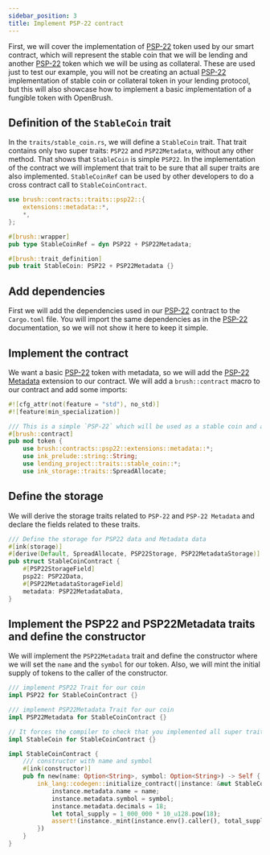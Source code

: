 ```yaml
---
sidebar_position: 3
title: Implement PSP-22 contract
---
```


First, we will cover the implementation of [PSP-22](/smart-contracts/PSP22/psp22) 
token used by our smart contract, which will represent the stable coin that we will be 
lending and another [PSP-22](/smart-contracts/PSP22/psp22) token which we will be 
using as collateral. These are used just to test our example, you will not be creating 
an actual [PSP-22](/smart-contracts/PSP22/psp22) implementation of stable coin or collateral 
token in your lending protocol, but this will also showcase how to implement 
a basic implementation of a fungible token with OpenBrush.

## Definition of the `StableCoin` trait

In the `traits/stable_coin.rs`, we will define a `StableCoin` trait.
That trait contains only two super traits: `PSP22` and `PSP22Metadata`, without any other method.
That shows that `StableCoin` is simple `PSP22`. In the implementation of the contract
we will implement that trait to be sure that all super traits are also implemented.
`StableCoinRef` can be used by other developers to do a cross contract call to `StableCoinContract`.

```rust
use brush::contracts::traits::psp22::{
    extensions::metadata::*,
    *,
};

#[brush::wrapper]
pub type StableCoinRef = dyn PSP22 + PSP22Metadata;

#[brush::trait_definition]
pub trait StableCoin: PSP22 + PSP22Metadata {}
```

## Add dependencies

First we will add the dependencies used in our [PSP-22](/smart-contracts/PSP22/psp22)
contract to the `Cargo.toml` file. You will import the same dependencies as in 
the [PSP-22](/smart-contracts/PSP22/psp22) documentation, so we will not show 
it here to keep it simple.

## Implement the contract

We want a basic [PSP-22](/smart-contracts/PSP22/psp22) token with metadata, 
so we will add the [PSP-22 Metadata](/smart-contracts/PSP22/extensions/metadata) 
extension to our contract. We will add a `brush::contract` macro to our contract 
and add some imports:

```rust
#![cfg_attr(not(feature = "std"), no_std)]
#![feature(min_specialization)]

/// This is a simple `PSP-22` which will be used as a stable coin and a collateral token in our lending contract
#[brush::contract]
pub mod token {
    use brush::contracts::psp22::extensions::metadata::*;
    use ink_prelude::string::String;
    use lending_project::traits::stable_coin::*;
    use ink_storage::traits::SpreadAllocate;
```

## Define the storage

We will derive the storage traits related to `PSP-22` and `PSP-22 Metadata` and declare the fields related to these traits.

```rust
/// Define the storage for PSP22 data and Metadata data
#[ink(storage)]
#[derive(Default, SpreadAllocate, PSP22Storage, PSP22MetadataStorage)]
pub struct StableCoinContract {
    #[PSP22StorageField]
    psp22: PSP22Data,
    #[PSP22MetadataStorageField]
    metadata: PSP22MetadataData,
}
```

## Implement the PSP22 and PSP22Metadata traits and define the constructor

We will implement the `PSP22Metadata` trait and define the constructor where we 
will set the `name` and the `symbol` for our token. Also, we will mint the 
initial supply of tokens to the caller of the constructor.

```rust
/// implement PSP22 Trait for our coin
impl PSP22 for StableCoinContract {}

/// implement PSP22Metadata Trait for our coin
impl PSP22Metadata for StableCoinContract {}

// It forces the compiler to check that you implemented all super traits
impl StableCoin for StableCoinContract {}

impl StableCoinContract {
    /// constructor with name and symbol
    #[ink(constructor)]
    pub fn new(name: Option<String>, symbol: Option<String>) -> Self {
        ink_lang::codegen::initialize_contract(|instance: &mut StableCoinContract| {
            instance.metadata.name = name;
            instance.metadata.symbol = symbol;
            instance.metadata.decimals = 18;
            let total_supply = 1_000_000 * 10_u128.pow(18);
            assert!(instance._mint(instance.env().caller(), total_supply).is_ok());
        })
    }
}
```